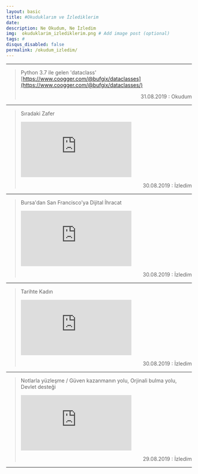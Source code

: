 ```yaml
---
layout: basic
title: #Okuduklarım ve İzlediklerim
date: 
description: Ne Okudum, Ne İzledim
img:  okuduklarim_izlediklerim.png # Add image post (optional)
tags: # 
disqus_disabled: false
permalink: /okudum_izledim/
---
```


***


> Python 3.7 ile gelen 'dataclass'
> [https://www.coogger.com/@bufgix/dataclasses](https://www.coogger.com/@bufgix/dataclasses/)
> <p align="right"> 31.08.2019 : Okudum </p>


***

> Sıradaki Zafer
> <div class="container-youtube">
> <iframe src="https://www.youtube.com/embed/ma0gtwu8NUk" 
> frameborder="0" allowfullscreen class="video"></iframe></div>
> <p align="right"> 30.08.2019 : İzledim </p>

***

>  Bursa'dan San Francisco'ya Dijital İhracat
> <div class="container-youtube">
> <iframe src="https://www.youtube.com/embed/1biG0aM5tuM" 
> frameborder="0" allowfullscreen class="video"></iframe></div>
> <p align="right"> 30.08.2019 : İzledim </p>


***

> Tarihte Kadın
> <div class="container-youtube">
> <iframe src="https://www.youtube.com/embed/n_2XaJcW7WM" 
> frameborder="0" allowfullscreen class="video"></iframe> </div>
> <p align="right"> 30.08.2019 : İzledim </p>

***


> Notlarla yüzleşme / Güven kazanmanın yolu, Orjinali bulma yolu, Devlet desteği
> <div class="container-youtube">
> <iframe src="https://www.youtube.com/embed/8iwAmGbP2JI" 
> frameborder="0" allowfullscreen class="video"></iframe></div>
> <p align="right"> 29.08.2019 : İzledim </p>

***

